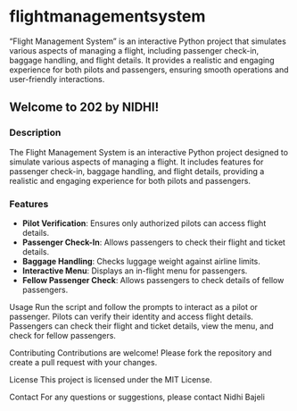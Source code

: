 # flightmanagementsystem
“Flight Management System” is an interactive Python project that simulates various aspects of managing a flight, including passenger check-in, baggage handling, and flight details. It provides a realistic and engaging experience for both pilots and passengers, ensuring smooth operations and user-friendly interactions.

## Welcome to 202 by NIDHI!

### Description
The Flight Management System is an interactive Python project designed to simulate various aspects of managing a flight. It includes features for passenger check-in, baggage handling, and flight details, providing a realistic and engaging experience for both pilots and passengers.

### Features
- **Pilot Verification**: Ensures only authorized pilots can access flight details.
- **Passenger Check-In**: Allows passengers to check their flight and ticket details.
- **Baggage Handling**: Checks luggage weight against airline limits.
- **Interactive Menu**: Displays an in-flight menu for passengers.
- **Fellow Passenger Check**: Allows passengers to check details of fellow passengers.

Usage
Run the script and follow the prompts to interact as a pilot or passenger.
Pilots can verify their identity and access flight details.
Passengers can check their flight and ticket details, view the menu, and check for fellow passengers.

Contributing
Contributions are welcome! Please fork the repository and create a pull request with your changes.

License
This project is licensed under the MIT License.

Contact
For any questions or suggestions, please contact Nidhi Bajeli

